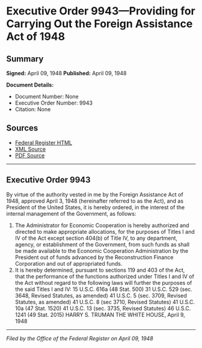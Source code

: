 # Executive Order 9943—Providing for Carrying Out the Foreign Assistance Act of 1948

## Summary

**Signed:** April 09, 1948
**Published:** April 09, 1948

**Document Details:**
- Document Number: None
- Executive Order Number: 9943
- Citation: None

## Sources
- [Federal Register HTML](https://www.presidency.ucsb.edu/documents/executive-order-9943-providing-for-carrying-out-the-foreign-assistance-act-1948)
- [XML Source](None)
- [PDF Source](None)

---

## Executive Order 9943

By virtue of the authority vested in me by the Foreign Assistance Act of 1948, approved April 3, 1948 (hereinafter referred to as the Act), and as President of the United States, it is hereby ordered, in the interest of the internal management of the Government, as follows:
1. The Administrator for Economic Cooperation is hereby authorized and directed to make appropriate allocations, for the purposes of Titles I and IV of the Act except section 404(b) of Title IV, to any department, agency, or establishment of the Government, from such funds as shall be made available to the Economic Cooperation Administration by the President out of funds advanced by the Reconstruction Finance Corporation and out of appropriated funds.
2. It is hereby determined, pursuant to sections 119 and 403 of the Act, that the performance of the functions authorized under Titles I and IV of the Act without regard to the following laws will further the purposes of the said Titles I and IV:
15 U.S.C. 616a (48 Stat. 500)
31 U.S.C. 529 (sec. 3648, Revised Statutes, as amended)
41 U.S.C. 5 (sec. 3709, Revised Statutes, as amended)
41 U.S.C. 8 (sec 3710, Revised Statutes)
41 U.S.C. 10a (47 Stat. 1520)
41 U.S.C. 13 (sec. 3735, Revised Statutes)
46 U.S.C. 1241 (49 Stat. 2015)
HARRY S. TRUMAN
THE WHITE HOUSE,
April 9, 1948

---

*Filed by the Office of the Federal Register on April 09, 1948*
